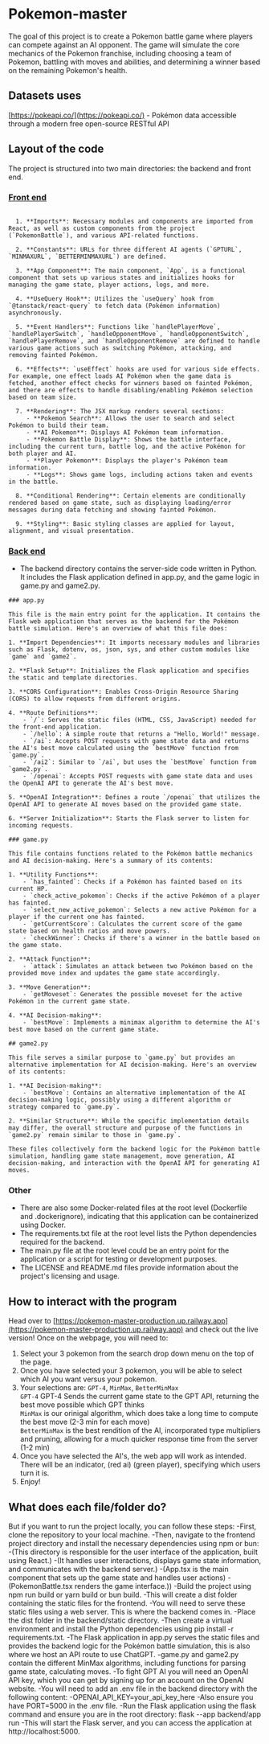 # Pokemon-master
The goal of this project is to create a Pokemon battle game where players can compete against an AI opponent. The game will simulate the core mechanics of the Pokemon franchise, including choosing a team of Pokemon, battling with moves and abilities, and determining a winner based on the remaining Pokemon's health.

## Datasets uses
[https://pokeapi.co/](https://pokeapi.co/) - Pokémon data accessible through a modern free open-source RESTful API

## Layout of the code
The project is structured into two main directories: the backend and front end.


### <ins>Front end</ins>
```
  
  1. **Imports**: Necessary modules and components are imported from React, as well as custom components from the project (`PokemonBattle`), and various API-related functions.
  
  2. **Constants**: URLs for three different AI agents (`GPTURL`, `MINMAXURL`, `BETTERMINMAXURL`) are defined.
  
  3. **App Component**: The main component, `App`, is a functional component that sets up various states and initializes hooks for managing the game state, player actions, logs, and more.
  
  4. **UseQuery Hook**: Utilizes the `useQuery` hook from `@tanstack/react-query` to fetch data (Pokémon information) asynchronously.
  
  5. **Event Handlers**: Functions like `handlePlayerMove`, `handlePlayerSwitch`, `handleOpponentMove`, `handleOpponentSwitch`, `handlePlayerRemove`, and `handleOpponentRemove` are defined to handle various game actions such as switching Pokémon, attacking, and removing fainted Pokémon.
  
  6. **Effects**: `useEffect` hooks are used for various side effects. For example, one effect loads AI Pokémon when the game data is fetched, another effect checks for winners based on fainted Pokémon, and there are effects to handle disabling/enabling Pokémon selection based on team size.
  
  7. **Rendering**: The JSX markup renders several sections:
     - **Pokemon Search**: Allows the user to search and select Pokémon to build their team.
     - **AI Pokemon**: Displays AI Pokémon team information.
     - **Pokemon Battle Display**: Shows the battle interface, including the current turn, battle log, and the active Pokémon for both player and AI.
     - **Player Pokemon**: Displays the player's Pokémon team information.
     - **Logs**: Shows game logs, including actions taken and events in the battle.
  
  8. **Conditional Rendering**: Certain elements are conditionally rendered based on game state, such as displaying loading/error messages during data fetching and showing fainted Pokémon.
  
  9. **Styling**: Basic styling classes are applied for layout, alignment, and visual presentation.
```
### <ins>Back end</ins>
  - The backend directory contains the server-side code written in Python. It includes the Flask application defined in app.py, and the game logic in game.py and game2.py.
```
### app.py

This file is the main entry point for the application. It contains the Flask web application that serves as the backend for the Pokémon battle simulation. Here's an overview of what this file does:

1. **Import Dependencies**: It imports necessary modules and libraries such as Flask, dotenv, os, json, sys, and other custom modules like `game` and `game2`.

2. **Flask Setup**: Initializes the Flask application and specifies the static and template directories.

3. **CORS Configuration**: Enables Cross-Origin Resource Sharing (CORS) to allow requests from different origins.

4. **Route Definitions**:
    - `/`: Serves the static files (HTML, CSS, JavaScript) needed for the front-end application.
    - `/hello`: A simple route that returns a "Hello, World!" message.
    - `/ai`: Accepts POST requests with game state data and returns the AI's best move calculated using the `bestMove` function from `game.py`.
    - `/ai2`: Similar to `/ai`, but uses the `bestMove` function from `game2.py`.
    - `/openai`: Accepts POST requests with game state data and uses the OpenAI API to generate the AI's best move.

5. **OpenAI Integration**: Defines a route `/openai` that utilizes the OpenAI API to generate AI moves based on the provided game state.

6. **Server Initialization**: Starts the Flask server to listen for incoming requests.

### game.py

This file contains functions related to the Pokémon battle mechanics and AI decision-making. Here's a summary of its contents:

1. **Utility Functions**:
    - `has_fainted`: Checks if a Pokémon has fainted based on its current HP.
    - `check_active_pokemon`: Checks if the active Pokémon of a player has fainted.
    - `select_new_active_pokemon`: Selects a new active Pokémon for a player if the current one has fainted.
    - `getCurrentScore`: Calculates the current score of the game state based on health ratios and move powers.
    - `checkWinner`: Checks if there's a winner in the battle based on the game state.

2. **Attack Function**: 
    - `attack`: Simulates an attack between two Pokémon based on the provided move index and updates the game state accordingly.

3. **Move Generation**:
    - `getMoveset`: Generates the possible moveset for the active Pokémon in the current game state.

4. **AI Decision-making**:
    - `bestMove`: Implements a minimax algorithm to determine the AI's best move based on the current game state.

## game2.py

This file serves a similar purpose to `game.py` but provides an alternative implementation for AI decision-making. Here's an overview of its contents:

1. **AI Decision-making**:
    - `bestMove`: Contains an alternative implementation of the AI decision-making logic, possibly using a different algorithm or strategy compared to `game.py`.

2. **Similar Structure**: While the specific implementation details may differ, the overall structure and purpose of the functions in `game2.py` remain similar to those in `game.py`.

These files collectively form the backend logic for the Pokémon battle simulation, handling game state management, move generation, AI decision-making, and interaction with the OpenAI API for generating AI moves.
```
### Other
- There are also some Docker-related files at the root level (Dockerfile and .dockerignore), indicating that this application can be containerized using Docker.
- The requirements.txt file at the root level lists the Python dependencies required for the backend.
- The main.py file at the root level could be an entry point for the application or a script for testing or development purposes.
- The LICENSE and README.md files provide information about the project's licensing and usage.

## How to interact with the program
Head over to [https://pokemon-master-production.up.railway.app](https://pokemon-master-production.up.railway.app) and check out the live version! 
Once on the webpage, you will need to: 
1. Select your 3 pokemon from the search drop down menu on the top of the page.
2. Once you have selected your 3 pokemon, you will be able to select which AI you want versus your pokemon.
3. Your selections are: `GPT-4`, `MinMax`, `BetterMinMax` <br>
`GPT-4` GPT-4 Sends the current game state to the GPT API, returning the best move possible which GPT thinks <br>
`MinMax` is our orinigal algorithm, which does take a long time to compute the best move (2-3 min for each move) <br>
`BetterMinMax` is the best rendition of the AI, incorporated type multipliers and pruning, allowing for a much quicker response time from the server (1-2 min)
4. Once you have selected the AI's, the web app will work as intended. There will be an indicator, (red ai) (green player), specifying which users turn it is.
5. Enjoy!

## What does each file/folder do?
But if you want to run the project locally, you can follow these steps:
-First, clone the repository to your local machine.
-Then, navigate to the frontend project directory and install the necessary dependencies using npm or bun:
-(This directory is responsible for the user interface of the application, built using React.)
-(It handles user interactions, displays game state information, and communicates with the backend server.)
-(App.tsx is the main component that sets up the game state and handles user actions)
-(PokemonBattle.tsx renders the game interface.))
-Build the project using npm run build or yarn build or bun build.
-This will create a dist folder containing the static files for the frontend.
-You will need to serve these static files using a web server. This is where the backend comes in.
-Place the dist folder in the backend/static directory.
-Then create a virtual environment and install the Python dependencies using pip install -r requirements.txt.
-The Flask application in app.py serves the static files and provides the backend logic for the Pokémon battle simulation, this is also where we host an API route to use ChatGPT.
-game.py and game2.py contain the different MinMax algorithms, including functions for parsing game state, calculating moves.
-To fight GPT AI you will need an OpenAI API key, which you can get by signing up for an account on the OpenAI website.
-You will need to add an .env file in the backend directory with the following content:
-OPENAI_API_KEY=your_api_key_here
-Also ensure you have PORT=5000 in the .env file.
-Run the Flask application using the flask command and ensure you are in the root directory:  flask --app backend/app run
-This will start the Flask server, and you can access the application at http://localhost:5000.

